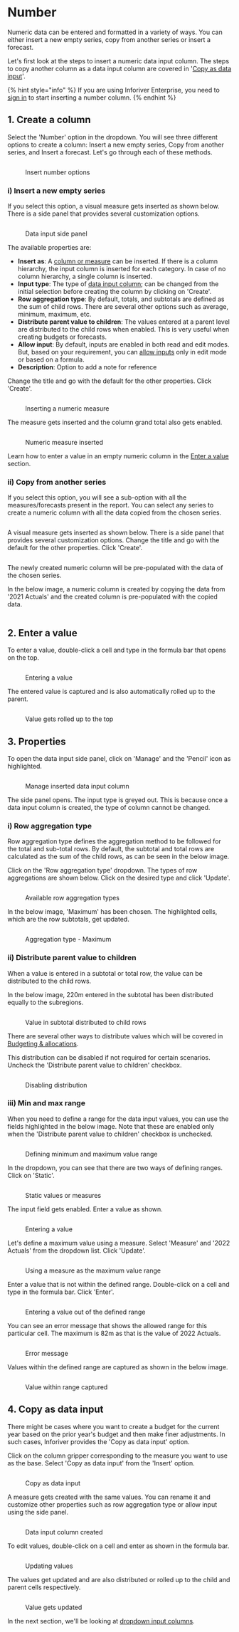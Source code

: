 # Number

Numeric data can be entered and formatted in a variety of ways. You can either insert a new empty series, copy from another series or insert a forecast.

Let's first look at the steps to insert a numeric data input column. The steps to copy another column as a data input column are covered in '[Copy as data input](insert-manual-input-columns.md#4.-copy-as-data-input)'.

{% hint style="info" %}
If you are using Inforiver Enterprise, you need to [sign in](../insert-manual-input-columns.md#1.-sign-in) to start inserting a number column.
{% endhint %}

## 1. Create a column

Select the 'Number' option in the dropdown. You will see three different options to create a column:  Insert a new empty series, Copy from another series, and Insert a forecast. Let's go through each of these methods.

<figure><img src="../../../.gitbook/assets/number-input-optionss.png" alt=""><figcaption><p>Insert number options</p></figcaption></figure>

### i) Insert a new empty series

If you select this option, a visual measure gets inserted as shown below. There is a side panel that provides several customization options.

<figure><img src="../../../.gitbook/assets/4.4.4 Number.png" alt=""><figcaption><p>Data input side panel</p></figcaption></figure>

The available properties are:

* **Insert as**: A [column or measure](../insert-manual-input-columns.md#2.-measure-vs-column) can be inserted. If there is a column hierarchy, the input column is inserted for each category. In case of no column hierarchy, a single column is inserted.
* **Input type**: The type of [data input column](../insert-manual-input-columns.md); can be changed from the initial selection before creating the column by clicking on 'Create'.&#x20;
* **Row aggregation type**: By default, totals, and subtotals are defined as the sum of child rows. There are several other options such as average, minimum, maximum, etc.&#x20;
* **Distribute parent value to children**: The values entered at a parent level are distributed to the child rows when enabled. This is very useful when creating budgets or forecasts.&#x20;
* **Allow input**: By default, inputs are enabled in both read and edit modes. But, based on your requirement, you can [allow inputs](../insert-manual-input-columns.md#3.-input-restrictions) only in edit mode or based on a formula.&#x20;
* **Description**: Option to add a note for reference

Change the title and go with the default for the other properties. Click 'Create'.

<figure><img src="../../../.gitbook/assets/4.4.6 Number.png" alt=""><figcaption><p>Inserting a numeric measure</p></figcaption></figure>

The measure gets inserted and the column grand total also gets enabled.

<figure><img src="../../../.gitbook/assets/4.4.7 Number.png" alt=""><figcaption><p>Numeric measure inserted</p></figcaption></figure>

Learn how to enter a value in an empty numeric column in the [Enter a value](insert-manual-input-columns.md#2.-enter-a-value) section.

### ii) Copy from another series

If you select this option, you will see a sub-option with all the measures/forecasts present in the report. You can select any series to create a numeric column with all the data copied from the chosen series.

<figure><img src="../../../.gitbook/assets/copy-from-another-series1 (1).png" alt=""><figcaption></figcaption></figure>

A visual measure gets inserted as shown below. There is a side panel that provides several customization options. Change the title and go with the default for the other properties. Click 'Create'.

<figure><img src="../../../.gitbook/assets/copy-from-another-series1.png" alt=""><figcaption></figcaption></figure>

The newly created numeric column will be pre-populated with the data of the chosen series.

In the below image, a numeric column is created by copying the data from '2021 Actuals' and the created column is pre-populated with the copied data.

<figure><img src="../../../.gitbook/assets/prepopulated-col.png" alt=""><figcaption></figcaption></figure>

## 2. Enter a value

To enter a value, double-click a cell and type in the formula bar that opens on the top.&#x20;

<figure><img src="../../../.gitbook/assets/4.4.8 Number.png" alt=""><figcaption><p>Entering a value</p></figcaption></figure>

The entered value is captured and is also automatically rolled up to the parent.

<figure><img src="../../../.gitbook/assets/4.4.9 Number.png" alt=""><figcaption><p>Value gets rolled up to the top</p></figcaption></figure>

## 3. Properties

To open the data input side panel, click on 'Manage' and the 'Pencil' icon as highlighted.

<figure><img src="../../../.gitbook/assets/4.4.18 number.png" alt=""><figcaption><p>Manage inserted data input column</p></figcaption></figure>

The side panel opens. The input type is greyed out. This is because once a data input column is created, the type of column cannot be changed.

### i) Row aggregation type&#x20;

Row aggregation type defines the aggregation method to be followed for the total and sub-total rows. By default, the subtotal and total rows are calculated as the sum of the child rows, as can be seen in the below image.

Click on the 'Row aggregation type' dropdown. The types of row aggregations are shown below. Click on the desired type and click 'Update'.

<figure><img src="../../../.gitbook/assets/4.4.19 number.png" alt=""><figcaption><p>Available row aggregation types</p></figcaption></figure>

In the below image, 'Maximum' has been chosen. The highlighted cells, which are the row subtotals, get updated.

<figure><img src="../../../.gitbook/assets/4.4.20 number.png" alt=""><figcaption><p>Aggregation type - Maximum</p></figcaption></figure>

### ii) Distribute parent value to children

When a value is entered in a subtotal or total row, the value can be distributed to the child rows.&#x20;

In the below image, 220m entered in the subtotal has been distributed equally to the subregions.

<figure><img src="../../../.gitbook/assets/4.4.1. Distribute value.png" alt=""><figcaption><p>Value in subtotal distributed to child rows</p></figcaption></figure>

There are several other ways to distribute values which will be covered in [Budgeting & allocations](../budgeting-and-allocations.md).&#x20;

This distribution can be disabled if not required for certain scenarios. Uncheck the 'Distribute parent value to children' checkbox.

<figure><img src="../../../.gitbook/assets/4.4.21 number.png" alt=""><figcaption><p>Disabling distribution</p></figcaption></figure>

### iii) Min and max range

When you need to define a range for the data input values, you can use the fields highlighted in the below image. Note that these are enabled only when the 'Distribute parent value to children' checkbox is unchecked.

<figure><img src="../../../.gitbook/assets/4.4.22 number.png" alt=""><figcaption><p>Defining minimum and maximum value range</p></figcaption></figure>

In the dropdown, you can see that there are two ways of defining ranges. Click on 'Static'.&#x20;

<figure><img src="../../../.gitbook/assets/4.4.23 number.png" alt=""><figcaption><p>Static values or measures</p></figcaption></figure>

The input field gets enabled. Enter a value as shown.

<figure><img src="../../../.gitbook/assets/4.4.24 number.png" alt=""><figcaption><p>Entering a value</p></figcaption></figure>

Let's define a maximum value using a measure. Select 'Measure' and '2022 Actuals' from the dropdown list. Click 'Update'.&#x20;

<figure><img src="../../../.gitbook/assets/4.4.25 number.png" alt=""><figcaption><p>Using a measure as the maximum value range</p></figcaption></figure>

Enter a value that is not within the defined range. Double-click on a cell and type in the formula bar. Click 'Enter'.&#x20;

<figure><img src="../../../.gitbook/assets/4.4.26 number.png" alt=""><figcaption><p>Entering a value out of the defined range</p></figcaption></figure>

You can see an error message that shows the allowed range for this particular cell. The maximum is 82m as that is the value of 2022 Actuals. &#x20;

<figure><img src="../../../.gitbook/assets/4.4.27 number.png" alt=""><figcaption><p>Error message</p></figcaption></figure>

Values within the defined range are captured as shown in the below image.

<figure><img src="../../../.gitbook/assets/4.4.28 number.png" alt=""><figcaption><p>Value within range captured</p></figcaption></figure>

## 4. Copy as data input

There might be cases where you want to create a budget for the current year based on the prior year's budget and then make finer adjustments. In such cases, Inforiver provides the 'Copy as data input' option.

Click on the column gripper corresponding to the measure you want to use as the base. Select 'Copy as data input' from the 'Insert' option. &#x20;

<figure><img src="../../../.gitbook/assets/4.4.29 Number.png" alt=""><figcaption><p>Copy as data input</p></figcaption></figure>

A measure gets created with the same values. You can rename it and customize other properties such as row aggregation type or allow input using the side panel.

<figure><img src="../../../.gitbook/assets/4.4.30 Number.png" alt=""><figcaption><p>Data input column created</p></figcaption></figure>

To edit values, double-click on a cell and enter as shown in the formula bar.

<figure><img src="../../../.gitbook/assets/4.4.31 Number.png" alt=""><figcaption><p>Updating values</p></figcaption></figure>

The values get updated and are also distributed or rolled up to the child and parent cells respectively.

<figure><img src="../../../.gitbook/assets/4.4.32 Number.png" alt=""><figcaption><p>Value gets updated</p></figcaption></figure>

In the next section, we'll be looking at [dropdown input columns](dropdown.md).
